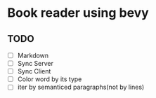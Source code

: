 # Book reader using bevy

## TODO

- [ ] Markdown
- [ ] Sync Server
- [ ] Sync Client
- [ ] Color word by its type
- [ ] iter by semanticed paragraphs(not by lines)
